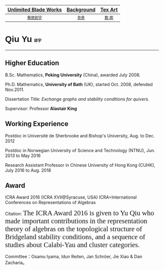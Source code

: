 [Unlimited Blade Works](https://ubw-q.github.io)  | [Background](https://ubw-q.github.io/BG)  |  [Tex Art](https://ubw-q.github.io/Art)  
:---: | :---: | :---:
[<span style="font-family:STKaiti;font-size:12;font-color:blue">無限劍宇</span>](https://ubw-q.github.io/Qy) | [<span style="font-family:STKaiti;font-size:12;font-color:blue"> 背景 </span>](https://ubw-q.github.io/BJ)         |  [<span style="font-family:STKaiti;font-size:12;font-color:blue"> 数·图 </span>](https://ubw-q.github.io/Art) 

# <span style="font-family: sans-serif"> Qiu Yu</span> <span style="font-family:STKaiti;font-size:12;font-color:blue">邱宇 </span> 
---
## Higher Education

B.Sc. Mathematics, **Peking University** (China), awarded July 2008.

Ph.D. Mathematics, **University of Bath** (UK), started Oct. 2008, defended Nov.2011.

Dissertation Title: *Exchange graphs and stability conditions for quivers.* 

Supervisor: Professor **Alastair King**



## Working Experience

Postdoc in Université de Sherbrooke and Bishop's University, Aug. to Dec. 2012

Postdoc in Norwegian University of Science and Technology (NTNU), Jun. 2013 to May 2016

Research Assistant Professor in Chinese University of Hong Kong (CUHK), July 2016 to Aug. 2018



## Award

ICRA Award 2016 (ICRA XVII@Syracuse, USA)                 ICRA=International Conferences on Representations of Algebras

Citation: <span style="font-family:Papyrus;font-color:blue;font-size:23px;"> The ICRA Award 2016 is given to Yu Qiu who made important contributions in the representation theory of algebras on the topological structure of Bridgeland stability conditions, and a sequence of studies about Calabi-Yau and cluster categories.</span>

Committee：Osamu Iyama, Idun Reiten, Jan Schröer, Jie Xiao & Dan Zacharia。
